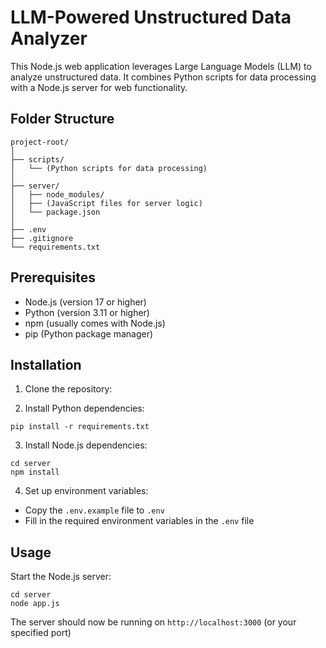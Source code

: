 # LLM-Powered Unstructured Data Analyzer

This Node.js web application leverages Large Language Models (LLM) to analyze unstructured data. It combines Python scripts for data processing with a Node.js server for web functionality.

## Folder Structure

```plaintext
project-root/
│
├── scripts/
│   └── (Python scripts for data processing)
│
├── server/
│   ├── node_modules/
│   ├── (JavaScript files for server logic)
│   └── package.json
│
├── .env
├── .gitignore
└── requirements.txt
```


## Prerequisites

- Node.js (version 17 or higher)
- Python (version 3.11 or higher)
- npm (usually comes with Node.js)
- pip (Python package manager)

## Installation

1. Clone the repository:


2. Install Python dependencies:

```plaintext
pip install -r requirements.txt
```

3. Install Node.js dependencies:

```plaintext
cd server
npm install
```

  

4. Set up environment variables:
- Copy the `.env.example` file to `.env`
- Fill in the required environment variables in the `.env` file

## Usage
Start the Node.js server:

```plaintext
cd server
node app.js
```

The server should now be running on `http://localhost:3000` (or your specified port)
